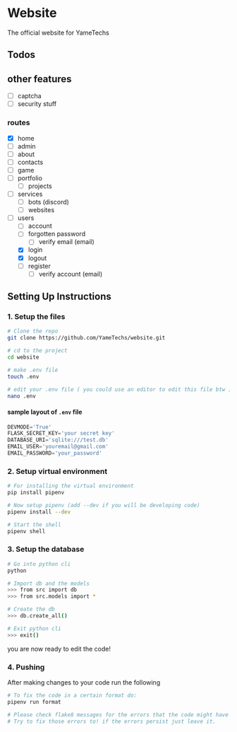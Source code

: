 # Website

The official website for YameTechs

## Todos

## other features

- [ ] captcha
- [ ] security stuff

### routes

- [x] home
- [ ] admin
- [ ] about
- [ ] contacts
- [ ] game
- [ ] portfolio
  - [ ] projects
- [ ] services
  - [ ] bots (discord)
  - [ ] websites
- [ ] users
  - [ ] account
  - [ ] forgotten password
    - [ ] verify email (email)
  - [x] login
  - [x] logout
  - [ ] register
    - [ ] verify account (email)

## Setting Up Instructions

### 1. Setup the files

```bash
# Clone the repo
git clone https://github.com/YameTechs/website.git

# cd to the project
cd website

# make .env file
touch .env

# edit your .env file ( you could use an editor to edit this file btw )
nano .env
```

#### sample layout of `.env` file

```python
DEVMODE='True'
FLASK_SECRET_KEY='your secret key'
DATABASE_URI='sqlite:///test.db'
EMAIL_USER='youremail@gmail.com'
EMAIL_PASSWORD='your_password'
```

### 2. Setup virtual environment

```bash
# For installing the virtual environment
pip install pipenv

# Now setup pipenv (add --dev if you will be developing code)
pipenv install --dev

# Start the shell
pipenv shell
```

### 3. Setup the database

```bash
# Go into python cli
python

# Import db and the models
>>> from src import db
>>> from src.models import *

# Create the db
>>> db.create_all()

# Exit python cli
>>> exit()
```

you are now ready to edit the code!

### 4. Pushing

After making changes to your code run the following

```bash
# To fix the code in a certain format do:
pipenv run format

# Please check flake8 messages for the errors that the code might have
# Try to fix those errors to! if the errors persist just leave it.
```
